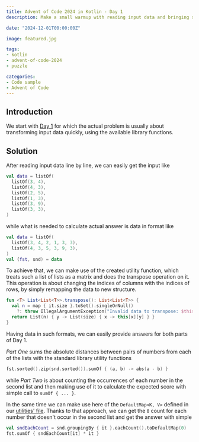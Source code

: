 ```yaml
---
title: Advent of Code 2024 in Kotlin - Day 1
description: Make a small warmup with reading input data and bringing some utility functions during the Day 1.

date: "2024-12-01T00:00:00Z"

image: featured.jpg

tags:
- kotlin
- advent-of-code-2024
- puzzle

categories:
- Code sample
- Advent of Code
---
```


## Introduction

We start with [Day 1](https://adventofcode.com/2024/day/1) for which the actual problem is usually about transforming input data
quickly, using the available library functions.

## Solution

After reading input data line by line, we can easily get the input like

```kotlin
val data = listOf(
  listOf(3, 4),
  listOf(4, 3),
  listOf(2, 5),
  listOf(1, 3),
  listOf(3, 9),
  listOf(3, 3),
)
```

while what is needed to calculate actual answer is data in format like

```kotlin
val data = listOf(
  listOf(3, 4, 2, 1, 3, 3),
  listOf(4, 3, 5, 3, 9, 3),
)
val (fst, snd) = data
```

To achieve that, we can make use of the created utility function, which treats such a list of lists as a matrix and does the transpose operation on it.
This operation is about changing the indices of columns with the indices of rows, by simply remapping the data to new structure.

```kotlin
fun <T> List<List<T>>.transpose(): List<List<T>> {
  val n = map { it.size }.toSet().singleOrNull()
    ?: throw IllegalArgumentException("Invalid data to transpose: $this")
  return List(n) { y -> List(size) { x -> this[x][y] } }
}
```

Having data in such formats, we can easily provide answers for both parts of Day 1.

_Part One_ sums the absolute distances between pairs of numbers from each of the lists with the standard library utility functions

```kotlin
fst.sorted().zip(snd.sorted()).sumOf { (a, b) -> abs(a - b) }
```

while _Part Two_ is about counting the occurrences of each number in the second list and then making use of it to calculate
the expected score with simple call to `sumOf { ... }`.

In the same time we can make use here of the `DefaultMap<K, V>` defined in our [utilities' file](https://github.com/avan1235/advent-of-code-2024/blob/a4028358d3c85d5da4fd866df36eb717a8b00982/src/main/kotlin/Util.kt#L39).
Thanks to that approach, we can get the `0` count for each number that doesn't occur in the second list and get the answer with simple

```kotlin
val sndEachCount = snd.groupingBy { it }.eachCount().toDefaultMap(0)
fst.sumOf { sndEachCount[it] * it }
```



